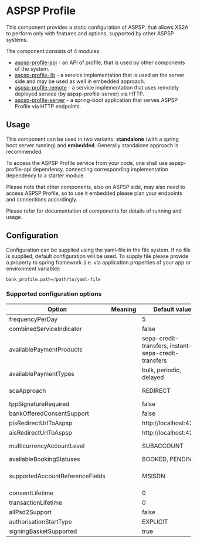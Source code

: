 # ASPSP Profile

This component provides a static configuration of ASPSP, that allows XS2A to perform only with features and options,
supported by other ASPSP systems.

The component consists of 4 modules:
* [aspsp-profile-api](aspsp-profile-api/README.md) - an API of profile, that is used by other components of the system.
* [aspsp-profile-lib](aspsp-profile-lib/README.md) - a service implementation that is used on the server side and may be used as well in embedded approach.
* [aspsp-profile-remote](aspsp-profile-remote/README.md) - a service implementation that uses remotely deployed service (by aspsp-profile-server) via HTTP.
* [aspsp-profile-server](aspsp-profile-server/README.md) - a spring-boot application that serves ASPSP Profile via HTTP endpoints.

## Usage
This component can be used in two variants: **standalone** (with a spring boot server running) and **embedded**.
Generally standalone approach is recommended.

To access the ASPSP Profile service from your code, one shall use aspsp-profile-api dependency, connecting corresponding implementation dependency to a starter module.

Please note that other components, also on ASPSP side, may also need to access ASPSP Profile, so to use it embedded please plan your endpoints and connections accordingly.

Please refer for documentation of components for details of running and usage.

## Configuration
Configuration can be supplied using the yaml-file in the file system.
If no file is supplied, default configuration will be used.
To supply file please provide a property to spring framework (i.e. via application.properties of your app or environment variable):
```
bank_profile.path=/path/to/yaml-file
```

### Supported configuration options


| Option                         | Meaning                            | Default value                                        | Possible values                                                                                      |
|--------------------------------|------------------------------------|------------------------------------------------------|------------------------------------------------------------------------------------------------------|
|frequencyPerDay                 |                                    | 5                                                    |                                                                                                      |
|combinedServiceIndicator        |                                    | false                                                |                                                                                                      | 
|availablePaymentProducts        |                                    | sepa-credit-transfers, instant-sepa-credit-transfers | sepa-credit-transfers, instant-sepa-credit-transfers, target-2-payments,cross-border-credit-transfers| 
|availablePaymentTypes           |                                    | bulk, periodic, delayed                              | Note: single payments are always available                                                           | 
|scaApproach                     |                                    | REDIRECT                                             | REDIRECT, EMBEDDED, DECOUPLED, OAUTH                                                                 | 
|tppSignatureRequired            |                                    | false                                                |                                                                                                      | 
|bankOfferedConsentSupport       |                                    | false                                                |                                                                                                      | 
|pisRedirectUrlToAspsp           |                                    | http://localhost:4200/                               | String                                                                                               | 
|aisRedirectUrlToAspsp           |                                    | http://localhost:4200/                               | String                                                                                               | 
|multicurrencyAccountLevel       |                                    | SUBACCOUNT                                           | SUBACCOUNT, AGGREGATION, AGGREGATION_AND_SUBACCOUNT                                                  | 
|availableBookingStatuses        |                                    | BOOKED, PENDING                                      | BOOKED, PENDING, BOTH                                                                                | 
|supportedAccountReferenceFields |                                    | MSISDN                                               | IBAN, BBAN, PAN, MASKEDPAN, MSISDN. Note: IBAN is always supported                                   | 
|consentLifetime                 |                                    | 0                                                    |                                                                                                      | 
|transactionLifetime             |                                    | 0                                                    |                                                                                                      | 
|allPsd2Support                  |                                    | false                                                |                                                                                                      | 
|authorisationStartType          |                                    | EXPLICIT                                             | EXPLICIT, IMPLICIT                                                                                   | 
|signingBasketSupported          |                                    | true                                                 |                                                                                                      | 
